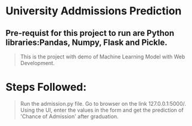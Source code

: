# University Addmissions Prediction
## Pre-requist for this project to run are Python libraries:Pandas, Numpy, Flask and Pickle.
> This is the project with demo of Machine Learning Model with Web Development.

# Steps Followed:
> Run the admission.py file.
> Go to browser on the link 127.0.0.1:5000/.
> Using the UI, enter the values in the form and get the prediction of 'Chance of Admission' after graduation.
